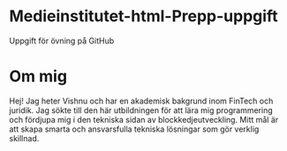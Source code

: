 # Medieinstitutet-html-Prepp-uppgift
Uppgift för övning på GitHub
# Om mig
Hej! Jag heter Vishnu och har en akademisk bakgrund inom FinTech och juridik. Jag sökte till den här utbildningen för att lära mig programmering och fördjupa mig i den tekniska sidan av blockkedjeutveckling. Mitt mål är att skapa smarta och ansvarsfulla tekniska lösningar som gör verklig skillnad.
